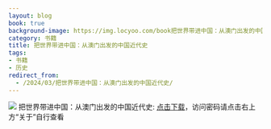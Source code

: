 ```yaml
---
layout: blog
book: true
background-image: https://img.locyoo.com/book把世界带进中国：从澳门出发的中国近代史.jpg
category: 书籍
title: 把世界带进中国：从澳门出发的中国近代史
tags:
- 书籍
- 历史
redirect_from:
  - /2024/03/把世界带进中国：从澳门出发的中国近代史/
---
```

![](https://img.locyoo.com/book把世界带进中国：从澳门出发的中国近代史.jpg)
把世界带进中国：从澳门出发的中国近代史: <a name = "ref1" href="https://url18.ctfile.com/f/50983618-1418306261-81b0be?p=3619">点击下载</a>，访问密码请点击右上方“关于”自行查看